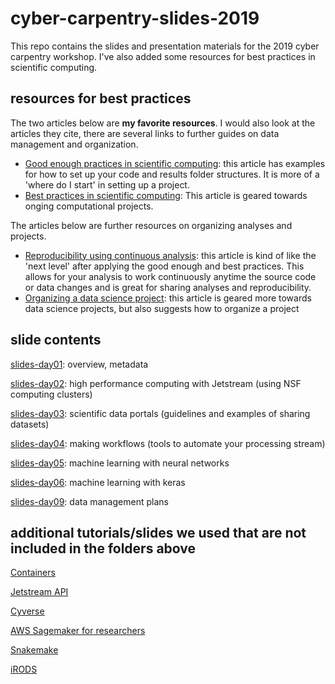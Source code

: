# cyber-carpentry-slides-2019
This repo contains the slides and presentation materials for the 2019 cyber carpentry workshop. I've also added some resources for best practices in scientific computing.

## resources for best practices

The two articles below are **my favorite resources**. I would also look at the articles they cite, there are several links to further guides on data management and organization.

- [Good enough practices in scientific computing](https://journals.plos.org/ploscompbiol/article?id=10.1371/journal.pcbi.1005510): this article has examples for how to set up your code and results folder structures. It is more of a 'where do I start' in setting up a project.
- [Best practices in scientific computing](https://journals.plos.org/plosbiology/article?id=10.1371/journal.pbio.1001745): This article is geared towards onging computational projects. 
  
The articles below are further resources on organizing analyses and projects. 
  
- [Reproducibility using continuous analysis](https://www.nature.com/articles/nbt.3780): this article is kind of like the 'next level' after applying the good enough and best practices. This allows for your analysis to work continuously anytime the source code or data changes and is great for sharing analyses and reproducibility.
- [Organizing a data science project](https://drivendata.github.io/cookiecutter-data-sciencee): this article is geared more towards data science projects, but also suggests how to organize a project

## slide contents

[slides-day01](slides-day01): overview, metadata

[slides-day02](slides-day02): high performance computing with Jetstream (using NSF computing clusters)

[slides-day03](slides-day03): scientific data portals (guidelines and examples of sharing datasets)

[slides-day04](slides-day04): making workflows (tools to automate your processing stream)

[slides-day05](slides-day05): machine learning with neural networks 

[slides-day06](slides-day06): machine learning with keras 

[slides-day09](slides-day09): data management plans

## additional tutorials/slides we used that are not included in the folders above
[Containers](https://github.com/sanjanasudarshan/container_camp_workshop_2019)

[Jetstream API](https://github.com/sanjanasudarshan/JetstreamAPITutorial_PEARC19)

[Cyverse](https://arizona.app.box.com/s/p7k0p8xs7xkaoehsf9mmbd91uiddk9an)

[AWS Sagemaker for researchers](https://github.com/brianjbeach/sagemaker4research-workshop)

[Snakemake](https://github.com/sateeshperi/snakemake2019/blob/master/smake_cloud_tutorial.md)

[iRODS](http://slides.com/irods)
